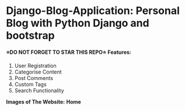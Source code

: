# Django-Blog-Application: Personal Blog with Python Django and bootstrap
**⭐DO NOT FORGET TO STAR THIS REPO⭐**
**Features:**
  1. User Registration
  2. Categorise Content
  3. Post Comments
  4. Custom Tags
  5. Search Functionality

**Images of The Website:**
**Home**
